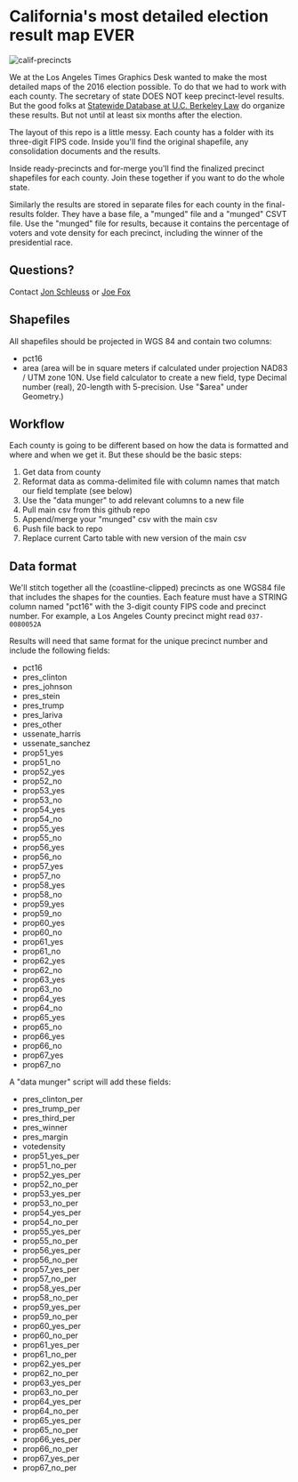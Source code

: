 # California's most detailed election result map EVER

![calif-precincts](https://cloud.githubusercontent.com/assets/695934/21558049/37650348-cde9-11e6-86a7-4c4aebf8e979.png)


We at the Los Angeles Times Graphics Desk wanted to make the most detailed maps of the 2016 election possible. To do that we had to work with each county. The secretary of state DOES NOT keep precinct-level results. But the good folks at [Statewide Database at U.C. Berkeley Law](http://statewidedatabase.org) do organize these results. But not until at least six months after the election. 

The layout of this repo is a little messy. Each county has a folder with its three-digit FIPS code. Inside you'll find the original shapefile, any consolidation documents and the results. 

Inside ready-precincts and for-merge you'll find the finalized precinct shapefiles for each county. Join these together if you want to do the whole state.

Similarly the results are stored in separate files for each county in the final-results folder. They have a base file, a "munged" file and a "munged" CSVT file. Use the "munged" file for results, because it contains the percentage of voters and vote density for each precinct, including the winner of the presidential race.

## Questions?
Contact [Jon Schleuss](https://twitter.com/gaufre) or [Joe Fox](https://twitter.com/joemfox) 



## Shapefiles
All shapefiles should be projected in WGS 84 and contain two columns:
- pct16
- area (area will be in square meters if calculated under projection NAD83 / UTM zone 10N. Use field calculator to create a new field, type Decimal number (real), 20-length with 5-precision. Use "$area" under Geometry.)

## Workflow
Each county is going to be different based on how the data is formatted and where and when we get it. But these should be the basic steps:
  1. Get data from county
  2. Reformat data as comma-delimited file with column names that match our field template (see below)
  3. Use the "data munger" to add relevant columns to a new file
  4. Pull main csv from this github repo
  5. Append/merge your "munged" csv with the main csv
  6. Push file back to repo
  7. Replace current Carto table with new version of the main csv

## Data format
We'll stitch together all the (coastline-clipped) precincts as one WGS84 file that includes the shapes for the counties. Each feature must have a STRING column named "pct16" with the 3-digit county FIPS code and precinct number. For example, a Los Angeles County precinct might read `037-0080052A`

Results will need that same format for the unique precinct number and include the following fields:
- pct16
- pres_clinton
- pres_johnson
- pres_stein
- pres_trump
- pres_lariva
- pres_other
- ussenate_harris
- ussenate_sanchez
- prop51_yes
- prop51_no
- prop52_yes
- prop52_no
- prop53_yes
- prop53_no
- prop54_yes
- prop54_no
- prop55_yes
- prop55_no
- prop56_yes
- prop56_no
- prop57_yes
- prop57_no
- prop58_yes
- prop58_no
- prop59_yes
- prop59_no
- prop60_yes
- prop60_no
- prop61_yes
- prop61_no
- prop62_yes
- prop62_no
- prop63_yes
- prop63_no
- prop64_yes
- prop64_no
- prop65_yes
- prop65_no
- prop66_yes
- prop66_no
- prop67_yes
- prop67_no

A "data munger" script will add these fields:
- pres_clinton_per
- pres_trump_per
- pres_third_per
- pres_winner
- pres_margin
- votedensity
- prop51_yes_per
- prop51_no_per
- prop52_yes_per
- prop52_no_per
- prop53_yes_per
- prop53_no_per
- prop54_yes_per
- prop54_no_per
- prop55_yes_per
- prop55_no_per
- prop56_yes_per
- prop56_no_per
- prop57_yes_per
- prop57_no_per
- prop58_yes_per
- prop58_no_per
- prop59_yes_per
- prop59_no_per
- prop60_yes_per
- prop60_no_per
- prop61_yes_per
- prop61_no_per
- prop62_yes_per
- prop62_no_per
- prop63_yes_per
- prop63_no_per
- prop64_yes_per
- prop64_no_per
- prop65_yes_per
- prop65_no_per
- prop66_yes_per
- prop66_no_per
- prop67_yes_per
- prop67_no_per
